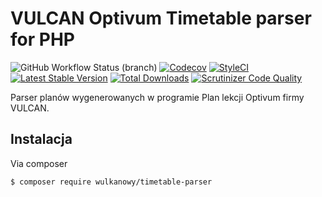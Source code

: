 # VULCAN Optivum Timetable parser for PHP

![GitHub Workflow Status (branch)](https://img.shields.io/github/actions/workflow/status/wulkanowy/timetable-parser-php/tests.yml?branch=master&style=flat-square)
[![Codecov](https://img.shields.io/codecov/c/github/wulkanowy/timetable-parser-php/master.svg?style=flat-square)](https://codecov.io/gh/wulkanowy/timetable-parser-php)
[![StyleCI](https://styleci.io/repos/126021069/shield?branch=master)](https://styleci.io/repos/126021069)
[![Latest Stable Version](https://poser.pugx.org/wulkanowy/timetable-parser/v/stable?format=flat-square)](https://packagist.org/packages/wulkanowy/timetable-parser)
[![Total Downloads](https://poser.pugx.org/wulkanowy/timetable-parser/downloads?format=flat-square)](https://packagist.org/packages/wulkanowy/timetable-parser)
[![Scrutinizer Code Quality](https://scrutinizer-ci.com/g/wulkanowy/timetable-parser-php/badges/quality-score.png?b=master)](https://scrutinizer-ci.com/g/wulkanowy/timetable-parser-php/?branch=master)

Parser planów wygenerowanych w programie Plan lekcji Optivum firmy VULCAN.

## Instalacja

Via composer

```bash
$ composer require wulkanowy/timetable-parser
```
